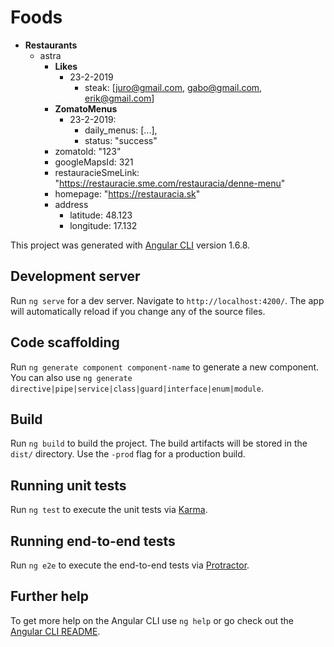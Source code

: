 # Foods

- **Restaurants**
    - astra
        - **Likes**
            - 23-2-2019
                - steak: [juro@gmail.com, gabo@gmail.com, erik@gmail.com]
        - **ZomatoMenus**
            - 23-2-2019:
                - daily_menus: [...],
                - status: "success"
        - zomatoId: "123"
        - googleMapsId: 321
        - restauracieSmeLink: "https://restauracie.sme.com/restauracia/denne-menu"
        - homepage: "https://restauracia.sk"
        - address
            - latitude: 48.123
            - longitude: 17.132

This project was generated with [Angular CLI](https://github.com/angular/angular-cli) version 1.6.8.

## Development server

Run `ng serve` for a dev server. Navigate to `http://localhost:4200/`. The app will automatically reload if you change any of the source files.

## Code scaffolding

Run `ng generate component component-name` to generate a new component. You can also use `ng generate directive|pipe|service|class|guard|interface|enum|module`.

## Build

Run `ng build` to build the project. The build artifacts will be stored in the `dist/` directory. Use the `-prod` flag for a production build.

## Running unit tests

Run `ng test` to execute the unit tests via [Karma](https://karma-runner.github.io).

## Running end-to-end tests

Run `ng e2e` to execute the end-to-end tests via [Protractor](http://www.protractortest.org/).

## Further help

To get more help on the Angular CLI use `ng help` or go check out the [Angular CLI README](https://github.com/angular/angular-cli/blob/master/README.md).
